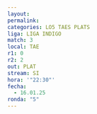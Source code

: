 ```yaml
---
layout: 
permalink: 
categories: LO5 TAES PLATS
liga: LIGA INDIGO
match: 3
local: TAE
r1: 0
r2: 2
out: PLAT
stream: SI
hora: '"22:30"'
fecha:
  - 16.01.25
ronda: "5"
---
```

